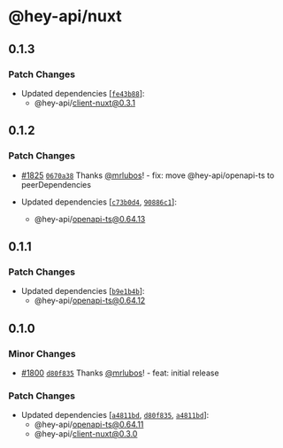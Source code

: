 # @hey-api/nuxt

## 0.1.3

### Patch Changes

- Updated dependencies [[`fe43b88`](https://github.com/hey-api/openapi-ts/commit/fe43b889c20a2001f56e259f93f64851a1caa1d1)]:
  - @hey-api/client-nuxt@0.3.1

## 0.1.2

### Patch Changes

- [#1825](https://github.com/hey-api/openapi-ts/pull/1825) [`0670a38`](https://github.com/hey-api/openapi-ts/commit/0670a38c66dffc1431a7d4b48ec06b72d4f6868f) Thanks [@mrlubos](https://github.com/mrlubos)! - fix: move @hey-api/openapi-ts to peerDependencies

- Updated dependencies [[`c73b0d4`](https://github.com/hey-api/openapi-ts/commit/c73b0d401c2bfa6f0b0d89d844a6aa09f2685a69), [`90886c1`](https://github.com/hey-api/openapi-ts/commit/90886c1372a999e8cb59d5da218762f6ee6cd459)]:
  - @hey-api/openapi-ts@0.64.13

## 0.1.1

### Patch Changes

- Updated dependencies [[`b9e1b4b`](https://github.com/hey-api/openapi-ts/commit/b9e1b4bec5e1c5d1f2b5b9cfc7fa145274ae604d)]:
  - @hey-api/openapi-ts@0.64.12

## 0.1.0

### Minor Changes

- [#1800](https://github.com/hey-api/openapi-ts/pull/1800) [`d80f835`](https://github.com/hey-api/openapi-ts/commit/d80f835b46775a01451f02f832ceb288c2b561d2) Thanks [@mrlubos](https://github.com/mrlubos)! - feat: initial release

### Patch Changes

- Updated dependencies [[`a4811bd`](https://github.com/hey-api/openapi-ts/commit/a4811bdf178ec1a7f1602e0483a32fe7303f4eac), [`d80f835`](https://github.com/hey-api/openapi-ts/commit/d80f835b46775a01451f02f832ceb288c2b561d2), [`a4811bd`](https://github.com/hey-api/openapi-ts/commit/a4811bdf178ec1a7f1602e0483a32fe7303f4eac)]:
  - @hey-api/openapi-ts@0.64.11
  - @hey-api/client-nuxt@0.3.0
